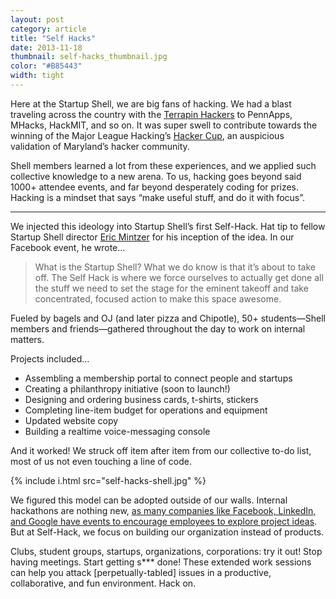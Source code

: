 ```yaml
---
layout: post
category: article
title: "Self Hacks"
date: 2013-11-18
thumbnail: self-hacks_thumbnail.jpg
color: "#B85443"
width: tight
---
```


Here at the Startup Shell, we are big fans of hacking. We had a blast traveling across the country with the [Terrapin Hackers](https://www.terrapinhackers.com/) to PennApps, MHacks, HackMIT, and so on. It was super swell to contribute towards the winning of the Major League Hacking’s [Hacker Cup](https://mlh.io/blog/umd-wins-the-fall-2013-hackathon-season-10-15-2013/), an auspicious validation of Maryland’s hacker community.

Shell members learned a lot from these experiences, and we applied such collective knowledge to a new arena. To us, hacking goes beyond said 1000+ attendee events, and far beyond desperately coding for prizes. Hacking is a mindset that says “make useful stuff, and do it with focus”.

---

We injected this ideology into Startup Shell’s first Self-Hack. Hat tip to fellow Startup Shell director [Eric Mintzer](https://twitter.com/EricMintzer) for his inception of the idea. In our Facebook event, he wrote…

>What is the Startup Shell? What we do know is that it’s about to take off. The Self Hack is where we force ourselves to actually get done all the stuff we need to set the stage for the eminent takeoff and take concentrated, focused action to make this space awesome.

Fueled by bagels and OJ (and later pizza and Chipotle), 50+ students—Shell members and friends—gathered throughout the day to work on internal matters. 

Projects included…

- Assembling a membership portal to connect people and startups
- Creating a philanthropy initiative (soon to launch!)
- Designing and ordering business cards, t-shirts, stickers
- Completing line-item budget for operations and equipment
- Updated website copy
- Building a realtime voice-messaging console

And it worked! We struck off item after item from our collective to-do list, most of us not even touching a line of code.

{% include i.html src="self-hacks-shell.jpg" %}

We figured this model can be adopted outside of our walls. Internal hackathons are nothing new, [as many companies like Facebook, LinkedIn, and Google have events to encourage employees to explore project ideas](https://www.wired.com/2012/06/hackathons-arent-just-for-hacking/). But at Self-Hack, we focus on building our organization instead of products.

Clubs, student groups, startups, organizations, corporations: try it out! Stop having meetings. Start getting s*** done! These extended work sessions can help you attack [perpetually-tabled] issues in a productive, collaborative, and fun environment. Hack on.
